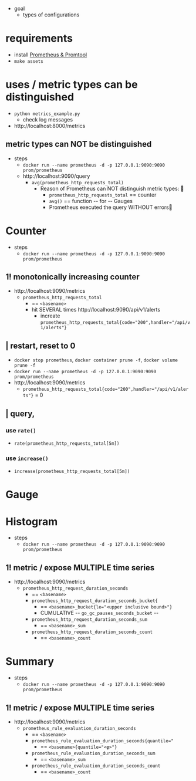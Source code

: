 * goal
    * types of configurations

# requirements

* install [Prometheus & Promtool](/prometheus/README.md#install)
* `make assets`

# uses / metric types can be distinguished
* `python metrics_example.py`
  * check log messages
* http://localhost:8000/metrics

## metric types can NOT be distinguished
* steps
  * `docker run --name prometheus -d -p 127.0.0.1:9090:9090 prom/prometheus`
  * http://localhost:9090/query
    * `avg(prometheus_http_requests_total)`
      * Reason of Prometheus can NOT distinguish metric types: 🧠
        * `prometheus_http_requests_total` == counter
        * `avg()` == function -- for -- Gauges
        * Prometheus executed the query WITHOUT errors🧠

# Counter
* steps
  * `docker run --name prometheus -d -p 127.0.0.1:9090:9090 prom/prometheus`
## 1! monotonically increasing counter
* http://localhost:9090/metrics
  * `prometheus_http_requests_total`
    * == `<basename>`
    * hit SEVERAL times http://localhost:9090/api/v1/alerts
      * increate `prometheus_http_requests_total{code="200",handler="/api/v1/alerts"}`
## | restart, reset to 0
* `docker stop prometheus`, `docker container prune -f`, `docker volume prune -f`
* `docker run --name prometheus -d -p 127.0.0.1:9090:9090 prom/prometheus`
* http://localhost:9090/metrics
  * `prometheus_http_requests_total{code="200",handler="/api/v1/alerts"}` = 0
## | query,
### use `rate()`
* `rate(prometheus_http_requests_total[5m])`
### use `increase()`
* `increase(prometheus_http_requests_total[5m])`

# Gauge


# Histogram
* steps
  * `docker run --name prometheus -d -p 127.0.0.1:9090:9090 prom/prometheus`
## 1! metric / expose MULTIPLE time series
* http://localhost:9090/metrics
  * `prometheus_http_request_duration_seconds`
    * == `<basename>`
    * `prometheus_http_request_duration_seconds_bucket{`
      * == `<basename>_bucket{le="<upper inclusive bound>"}`
      * CUMULATIVE -- `go_gc_pauses_seconds_bucket` -- 
    * `prometheus_http_request_duration_seconds_sum`
      * == `<basename>_sum`
    * `prometheus_http_request_duration_seconds_count`
      * == `<basename>_count`

# Summary
* steps
  * `docker run --name prometheus -d -p 127.0.0.1:9090:9090 prom/prometheus`
## 1! metric / expose MULTIPLE time series
* http://localhost:9090/metrics
  * `prometheus_rule_evaluation_duration_seconds`
    * == `<basename>`
    * `prometheus_rule_evaluation_duration_seconds{quantile="`
      * == `<basename>{quantile="<φ>"}`
    * `prometheus_rule_evaluation_duration_seconds_sum`
      * == `<basename>_sum`
    * `prometheus_rule_evaluation_duration_seconds_count`
      * == `<basename>_count`

